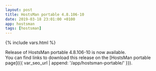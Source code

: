 ```yaml
---
layout: post
title: HostsMan portable 4.8.106-10
date: 2019-03-18 23:01:00 +0100
app: hostsman
tags: [hostsman]
---
```

{% include vars.html %}

Release of HostsMan portable 4.8.106-10 is now available.<br />
You can find links to download this release on the [HostsMan portable page]({{ var_seo_url | append: '/app/hostsman-portable/' }}).